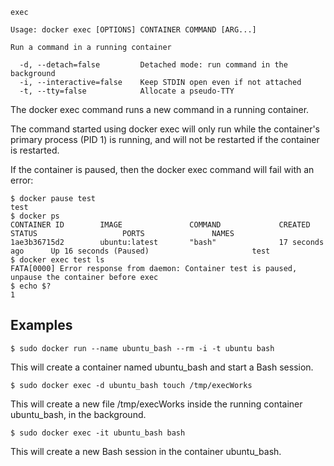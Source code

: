 ```
exec

Usage: docker exec [OPTIONS] CONTAINER COMMAND [ARG...]

Run a command in a running container

  -d, --detach=false         Detached mode: run command in the background
  -i, --interactive=false    Keep STDIN open even if not attached
  -t, --tty=false            Allocate a pseudo-TTY
```
The docker exec command runs a new command in a running container.

The command started using docker exec will only run while the container's primary process (PID 1) is running, and will not be restarted if the container is restarted.

If the container is paused, then the docker exec command will fail with an error:

```
$ docker pause test
test
$ docker ps
CONTAINER ID        IMAGE               COMMAND             CREATED             STATUS                   PORTS               NAMES
1ae3b36715d2        ubuntu:latest       "bash"              17 seconds ago      Up 16 seconds (Paused)                       test
$ docker exec test ls
FATA[0000] Error response from daemon: Container test is paused, unpause the container before exec
$ echo $?
1
```

## Examples
```
$ sudo docker run --name ubuntu_bash --rm -i -t ubuntu bash
```
This will create a container named ubuntu_bash and start a Bash session.
```
$ sudo docker exec -d ubuntu_bash touch /tmp/execWorks
```
This will create a new file /tmp/execWorks inside the running container ubuntu_bash, in the background.
```
$ sudo docker exec -it ubuntu_bash bash
```
This will create a new Bash session in the container ubuntu_bash.
